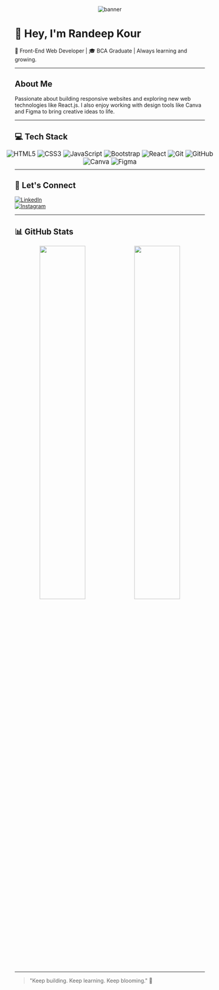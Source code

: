 <!-- Banner -->
<p align="center">
  <img src="https://capsule-render.vercel.app/api?type=waving&color=E6E6FA&height=200&section=header&text=Randeep%20Kour&fontSize=40&fontColor=5A189A" alt="banner"/>
</p>

# 👋 Hey, I'm Randeep Kour

🌸 Front-End Web Developer | 🎓 BCA Graduate | Always learning and growing.

---

## About Me

Passionate about building responsive websites and exploring new web technologies like React.js. I also enjoy working with design tools like Canva and Figma to bring creative ideas to life.

---

## 💻 Tech Stack

<p align="center" style="transform: scale(1.2); transform-origin: center;">
  <img src="https://img.shields.io/badge/HTML5-E34F26?style=for-the-badge&logo=html5&logoColor=white" alt="HTML5" />
  <img src="https://img.shields.io/badge/CSS3-1572B6?style=for-the-badge&logo=css3&logoColor=white" alt="CSS3" />
  <img src="https://img.shields.io/badge/JavaScript-F7DF1E?style=for-the-badge&logo=javascript&logoColor=black" alt="JavaScript" />
  <img src="https://img.shields.io/badge/Bootstrap-563D7C?style=for-the-badge&logo=bootstrap&logoColor=white" alt="Bootstrap" />
  <img src="https://img.shields.io/badge/React-20232A?style=for-the-badge&logo=react&logoColor=61DAFB" alt="React" />
  <img src="https://img.shields.io/badge/Git-F05032?style=for-the-badge&logo=git&logoColor=white" alt="Git" />
  <img src="https://img.shields.io/badge/GitHub-181717?style=for-the-badge&logo=github" alt="GitHub" />
  <img src="https://img.shields.io/badge/Canva-00C4CC?style=for-the-badge&logo=canva&logoColor=white" alt="Canva" />
  <img src="https://img.shields.io/badge/Figma-F24E1E?style=for-the-badge&logo=figma&logoColor=white" alt="Figma" />
</p>

---

## 🔗 Let's Connect

[![LinkedIn](https://img.shields.io/badge/LinkedIn-Randeep%20Kour-0A66C2?style=for-the-badge&logo=linkedin&logoColor=white)](https://www.linkedin.com/in/randeep-kour-189659259)  
[![Instagram](https://img.shields.io/badge/Instagram-randeep.xyz-E4405F?style=for-the-badge&logo=instagram&logoColor=white)](https://www.instagram.com/randeep.xyz)

---

## 📊 GitHub Stats

<p align="center">
  <img src="https://github-readme-stats.vercel.app/api?username=Randeepkour02&show_icons=true&theme=radical" width="49%" />
  <img src="https://github-readme-stats.vercel.app/api/top-langs/?username=Randeepkour02&layout=compact&theme=radical" width="49%" />
</p>

---

> "Keep building. Keep learning. Keep blooming." 🌸

